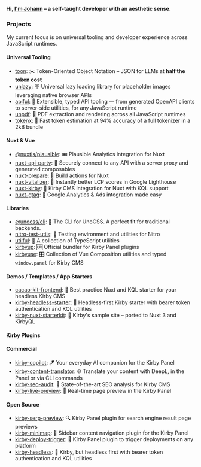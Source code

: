 **Hi, [I'm Johann](https://byjohann.link) – a self-taught developer with an aesthetic sense.**

### Projects

My current focus is on universal tooling and developer experience across JavaScript runtimes.

#### Universal Tooling

- [toon](https://github.com/johannschopplich/toon): ✂️ Token-Oriented Object Notation – JSON for LLMs at **half the token cost**
- [unlazy](https://github.com/johannschopplich/unlazy): 🪧 Universal lazy loading library for placeholder images leveraging native browser APIs
- [apiful](https://github.com/johannschopplich/apiful): 🍷 Extensible, typed API tooling — from generated OpenAPI clients to server-side utilities, for any JavaScript runtime
- [unpdf](https://github.com/unjs/unpdf): 📄 PDF extraction and rendering across all JavaScript runtimes
- [tokenx](https://github.com/johannschopplich/tokenx): 📐 Fast token estimation at 94% accuracy of a full tokenizer in a 2kB bundle

#### Nuxt & Vue

- [@nuxtjs/plausible](https://github.com/nuxt-modules/plausible): 🎟️ Plausible Analytics integration for Nuxt
- [nuxt-api-party](https://nuxt-api-party.byjohann.dev): 🐬 Securely connect to any API with a server proxy and generated composables
- [nuxt-prepare](https://nuxt-prepare.byjohann.dev): 🦎 Build actions for Nuxt
- [nuxt-vitalizer](https://github.com/johannschopplich/nuxt-vitalizer): 🪿 Instantly better LCP scores in Google Lighthouse
- [nuxt-kirby](https://nuxt-kirby.byjohann.dev): 🫧 Kirby CMS integration for Nuxt with KQL support
- [nuxt-gtag](https://github.com/johannschopplich/nuxt-gtag): 🔸 Google Analytics & Ads integration made easy

#### Libraries

- [@unocss/cli](https://github.com/unocss/unocss/tree/main/packages-engine/cli): 🎨 The CLI for UnoCSS. A perfect fit for traditional backends.
- [nitro-test-utils](https://github.com/johannschopplich/nitro-test-utils): 🧪 Testing environment and utilities for Nitro
- [utilful](https://github.com/johannschopplich/utilful): 🧬 A collection of TypeScript utilities
- [kirbyup](https://github.com/johannschopplich/kirbyup): 🆙 Official bundler for Kirby Panel plugins
- [kirbyuse](https://github.com/johannschopplich/kirbyuse): 🎛️ Collection of Vue Composition utilities and typed `window.panel` for Kirby CMS

#### Demos / Templates / App Starters

- [cacao-kit-frontend](https://github.com/johannschopplich/cacao-kit-frontend): 🍫 Best practice Nuxt and KQL starter for your headless Kirby CMS
- [kirby-headless-starter](https://github.com/johannschopplich/kirby-headless-starter): 🦭 Headless-first Kirby starter with bearer token authentication and KQL utilities
- [kirby-nuxt-starterkit](https://github.com/johannschopplich/kirby-nuxt-starterkit): 💚 Kirby's sample site – ported to Nuxt 3 and KirbyQL

#### Kirby Plugins

#### Commercial

- [kirby-copilot](https://kirbycopilot.com): 🪁 Your everyday AI companion for the Kirby Panel
- [kirby-content-translator](https://kirby.tools/content-translator): 🌐 Translate your content with DeepL, in the Panel or via CLI commands
- [kirby-seo-audit](https://kirbyseo.com): 🏃 State-of-the-art SEO analysis for Kirby CMS
- [kirby-live-preview](https://kirby.tools/live-preview): 🪩 Real-time page preview in the Kirby Panel

#### Open Source

- [kirby-serp-preview](https://github.com/johannschopplich/kirby-serp-preview): 🔍 Kirby Panel plugin for search engine result page previews
- [kirby-minimap](https://github.com/johannschopplich/kirby-minimap): 🧭 Sidebar content navigation plugin for the Kirby Panel
- [kirby-deploy-trigger](https://github.com/johannschopplich/kirby-deploy-trigger): 🚀 Kirby Panel plugin to trigger deployments on any platform
- [kirby-headless](https://github.com/johannschopplich/kirby-headless): 🦭 Kirby, but headless first with bearer token authentication and KQL utilities
